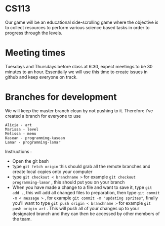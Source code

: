 # CS113
Our game will be an educational side-scrolling game where the objective is to collect resources to perform various science based tasks in order to progress through the levels.

# Meeting times
Tuesdays and Thursdays before class at 6:30, expect meetings to be 30 minutes to an hour. Essentially we will use this time to create issues in github and keep everyone on track. 

# Branches for development
We will keep the master branch clean by not pushing to it. Therefore i've created a branch for everyone to use
```
Alicia - art
Marissa - level
Melissa - menu
Kasean - programming-kasean
Lamar - programming-lamar
```

Instructions : 
 - Open the git bash
 - type  ```git fetch origin```  this should grab all the remote branches and create local copies onto your computer
 - type  ```git checkout < branchname >``` for example ```git checkout programming-lamar``` , this should put you on your branch
 - When you have made a change to a file and want to save it, type  ```git add .```, this will add all changed files to preparation, then type  ```git commit -m < message >``` , for example ```git commit -m "updating sprites"```, finally you'll want to type  ```git push origin < branchname >``` for example ```git push origin art``` . This will push all of your changes up to your designated branch and they can then be accessed by other members of the team. 
